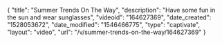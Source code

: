 {
    "title": "Summer Trends On The Way",
    "description": "Have some fun in the sun and wear sunglasses",
    "videoid": "164627369",
    "date_created": "1528053672",
    "date_modified": "1546466775",
    "type": "captivate",
    "layout": "video",
    "url": "\/v\/summer-trends-on-the-way\/164627369"
}
